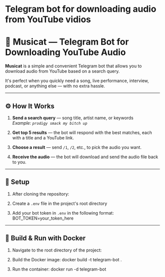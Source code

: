 # Telegram bot for downloading audio from YouTube vidios 

# 🎵 Musicat — Telegram Bot for Downloading YouTube Audio

**Musicat** is a simple and convenient Telegram bot that allows you to download audio from YouTube based on a search query.

It's perfect when you quickly need a song, live performance, interview, podcast, or anything else — with no extra hassle.

---

## ⚙️ How It Works

1. **Send a search query** — song title, artist name, or keywords  
   _Example: `prodigy smack my bitch up`_

2. **Get top 5 results** — the bot will respond with the best matches, each with a title and a YouTube link.

3. **Choose a result** — send `/1`, `/2`, etc., to pick the audio you want.

4. **Receive the audio** — the bot will download and send the audio file back to you.

---

## 🔧 Setup

1. After cloning the repository:

2. Create a `.env` file in the project's root directory

3. Add your bot token in `.env` in the following format:
   BOT_TOKEN=your_token_here

---

## 🐳 Build & Run with Docker

1. Navigate to the root directory of the project:

2. Build the Docker image:
    docker build -t telegram-bot .
3. Run the container:
    docker run -d telegram-bot

